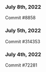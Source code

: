 ### July 8th, 2022

Commit #8858

### July 5th, 2022

Commit #314353


### July 4th, 2022

Commit #72281
